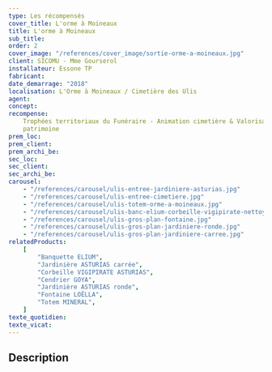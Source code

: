 ```yaml
---
type: Les récompensés
cover_title: L'orme à Moineaux
title: L'orme à Moineaux
sub_title:
order: 2
cover_image: "/references/cover_image/sortie-orme-a-moineaux.jpg"
client: SICOMU - Mme Gourserol
installateur: Essone TP
fabricant:
date_demarrage: "2018"
localisation: L'Orme à Moineaux / Cimetière des Ulis
agent:
concept:
recompense:
    Trophées territoriaux du Funéraire - Animation cimetière & Valorisation du
    patrimoine
prem_loc:
prem_client:
prem_archi_be:
sec_loc:
sec_client:
sec_archi_be:
carousel:
    - "/references/carousel/ulis-entree-jardiniere-asturias.jpg"
    - "/references/carousel/ulis-entree-cimetiere.jpg"
    - "/references/carousel/ulis-totem-orme-a-moineaux.jpg"
    - "/references/carousel/ulis-banc-elium-corbeille-vigipirate-nettoyé.jpg"
    - "/references/carousel/ulis-gros-plan-fontaine.jpg"
    - "/references/carousel/ulis-gros-plan-jardiniere-ronde.jpg"
    - "/references/carousel/ulis-gros-plan-jardiniere-carree.jpg"
relatedProducts:
    [
        "Banquette ELIUM",
        "Jardinière ASTURIAS carrée",
        "Corbeille VIGIPIRATE ASTURIAS",
        "Cendrier GOYA",
        "Jardinière ASTURIAS ronde",
        "Fontaine LOËLLA",
        "Totem MINERAL",
    ]
texte_quotidien:
texte_vicat:
---
```


## Description
